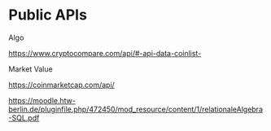 # Public APIs

Algo

https://www.cryptocompare.com/api/#-api-data-coinlist-

Market Value

https://coinmarketcap.com/api/



https://moodle.htw-berlin.de/pluginfile.php/472450/mod_resource/content/1/relationaleAlgebra-SQL.pdf